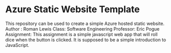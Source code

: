 # Azure Static Website Template
This repository can be used to create a simple Azure hosted static website.
Author : Roman Lewis
Class: Software Engineering
Professor: Eric Pogue
Assignment: This assignment is a simple javascript web app that will roll dice when the button is clicked. It is supposed to be a simple introduction to JavaScript.
